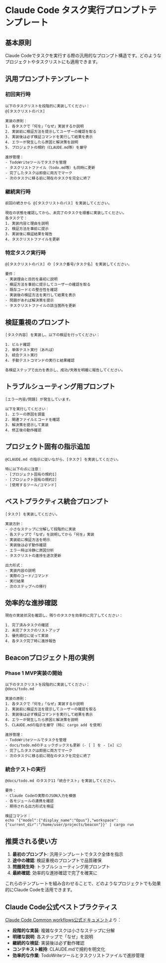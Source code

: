 # Claude Code タスク実行プロンプトテンプレート

## 基本原則

Claude Codeでタスクを実行する際の汎用的なプロンプト構造です。どのようなプロジェクトやタスクリストにも適用できます。

## 汎用プロンプトテンプレート

### 初回実行時

```
以下のタスクリストを段階的に実装してください：
@[タスクリストのパス]

実装の原則：
1. 各タスクで「何を」「なぜ」実装するか説明
2. 実装前に検証方法を提示してユーザーの確認を取る
3. 実装後は必ず検証コマンドを実行して結果を表示
4. エラーが発生したら原因と解決策を説明
5. プロジェクトの規約（CLAUDE.md等）を厳守

進捗管理：
- TodoWriteツールでタスクを管理
- タスクリストファイル（todo.md等）も同時に更新
- 完了したタスクは即座に両方でマーク
- 次のタスクに移る前に現在のタスクを完全に終了
```

### 継続実行時

```
前回の続きから @[タスクリストのパス] を実装してください。

現在の状態を確認してから、未完了のタスクを順番に実装してください。
各タスクで：
1. 実装内容と理由を説明
2. 検証方法を事前に提示
3. 実装後に検証結果を報告
4. タスクリストファイルを更新
```

### 特定タスク実行時

```
@[タスクリストのパス] の [タスク番号/タスク名] を実装してください。

要件：
- 実装理由と目的を最初に説明
- 検証方法を事前に提示してユーザーの確認を取る
- 既存コードとの整合性を確認
- 実装後の検証方法を実行して結果を表示
- 問題があれば解決策を提示
- タスクリストファイルの該当箇所を更新
```

## 検証重視のプロンプト

```
[タスク内容] を実装し、以下の検証を行ってください：

1. ビルド確認
2. 単体テスト実行（あれば）
3. 統合テスト実行
4. 手動テストコマンドの実行と結果確認

各検証ステップで出力を表示し、成功/失敗を明確に報告してください。
```

## トラブルシューティング用プロンプト

```
[エラー内容/問題] が発生しています。

以下を実行してください：
1. エラーの原因を調査
2. 関連ファイルとコードを確認
3. 解決策を提示して実装
4. 修正後の動作確認
```

## プロジェクト固有の指示追加

```
@CLAUDE.md の指示に従いながら、[タスク] を実装してください。

特に以下の点に注意：
- [プロジェクト固有の規約1]
- [プロジェクト固有の規約2]
- [使用するツール/コマンド]
```

## ベストプラクティス統合プロンプト

```
[タスク] を実装してください。

実装方針：
- 小さなステップに分解して段階的に実装
- 各ステップで「なぜ」を説明してから「何を」実装
- 実装前に検証方法を明示
- 実装後は必ず動作確認
- エラー時は冷静に原因分析
- タスクリストの進捗を逐次更新

出力形式：
- 実装内容の説明
- 実際のコード/コマンド
- 実行結果
- 次のステップへの移行
```

## 効率的な進捗確認

```
現在の実装状況を確認し、残りのタスクを効率的に完了してください：

1. 完了済みタスクの確認
2. 未完了タスクのリストアップ
3. 優先順位に従って実装
4. 各タスク完了時に進捗報告
```

## Beaconプロジェクト用の実例

### Phase 1 MVP実装の開始

```
以下のタスクリストを段階的に実装してください：
@docs/todo.md

実装の原則：
1. 各タスクで「何を」「なぜ」実装するか説明
2. 実装前に検証方法を提示してユーザーの確認を取る
3. 実装後は必ず検証コマンドを実行して結果を表示
4. エラーが発生したら原因と解決策を説明
5. CLAUDE.mdの指示を厳守（特に cargo add を使用）

進捗管理：
- TodoWriteツールでタスクを管理
- docs/todo.mdのチェックボックスも更新（- [ ] を - [x] に）
- 完了したタスクは即座に両方でマーク
- 次のタスクに移る前に現在のタスクを完全に終了
```

### 統合テストの実行

```
@docs/todo.md のタスク11「統合テスト」を実装してください。

要件：
- Claude Codeの実際のJSON入力を模倣
- 各モジュールの連携を確認
- 期待される出力形式を検証

検証コマンド：
echo '{"model":{"display_name":"Opus"},"workspace":{"current_dir":"/home/user/projects/beacon"}}' | cargo run
```

## 推奨される使い方

1. **最初のプロンプト**: 汎用テンプレートでタスク全体を指示
2. **途中の確認**: 検証重視のプロンプトで品質確保
3. **問題発生時**: トラブルシューティング用プロンプト
4. **最終確認**: 効率的な進捗確認で完了を確実に

これらのテンプレートを組み合わせることで、どのようなプロジェクトでも効果的にClaude Codeを活用できます。

## Claude Code公式ベストプラクティス

[Claude Code Common workflows公式ドキュメント](https://docs.anthropic.com/en/docs/claude-code/common-workflows)より：

- **段階的な実装**: 複雑なタスクは小さなステップに分解
- **明確な説明**: 各ステップで「なぜ」を説明
- **継続的な検証**: 実装後は必ず動作確認
- **コンテキスト維持**: CLAUDE.mdで規約を明文化
- **効率的な作業**: TodoWriteツールとタスクリストファイルで進捗管理

